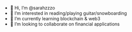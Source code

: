 - 👋 Hi, I’m @sarahzzzo
- 👀 I’m interested in reading/playing guitar/snowboarding
- 🌱 I’m currently learning blockchain & web3
- 💞️ I’m looking to collaborate on financial applications

<!---
sarahzzzo/sarahzzzo is a ✨ special ✨ repository because its `README.md` (this file) appears on your GitHub profile.
You can click the Preview link to take a look at your changes.
--->
